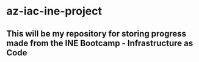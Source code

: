 # az-iac-ine-project

## This will be my repository for storing progress made from the INE Bootcamp - Infrastructure as Code
